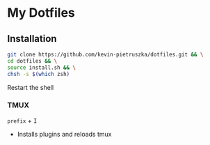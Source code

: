 # My Dotfiles
## Installation
```bash
git clone https://github.com/kevin-pietruszka/dotfiles.git && \
cd dotfiles && \
source install.sh && \
chsh -s $(which zsh)
```
Restart the shell

### TMUX
`prefix` + <kbd>I</kbd>
- Installs plugins and reloads tmux
